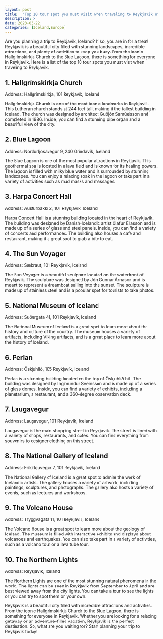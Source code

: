 ```yaml
---
layout: post
title:  "Top 10 tour spot you must visit when traveling to Reykjavik of Iceland"
description: >
date: 2023-03-22
categories: [Iceland,Europe]
---
```


Are you planning a trip to Reykjavik, Iceland? If so, you are in for a treat! Reykjavik is a beautiful city filled with stunning landscapes, incredible attractions, and plenty of activities to keep you busy. From the iconic Hallgrímskirkja Church to the Blue Lagoon, there is something for everyone in Reykjavik. Here is a list of the top 10 tour spots you must visit when traveling to Reykjavik. 

## 1. Hallgrímskirkja Church 
Address: Hallgrímskirkja, 101 Reykjavík, Iceland

Hallgrímskirkja Church is one of the most iconic landmarks in Reykjavik. This Lutheran church stands at 244 feet tall, making it the tallest building in Iceland. The church was designed by architect Guðjón Samúelsson and completed in 1986. Inside, you can find a stunning pipe organ and a beautiful view of the city. 

## 2. Blue Lagoon 
Address: Nordurljosavegur 9, 240 Grindavík, Iceland

The Blue Lagoon is one of the most popular attractions in Reykjavik. This geothermal spa is located in a lava field and is known for its healing powers. The lagoon is filled with milky blue water and is surrounded by stunning landscapes. You can enjoy a relaxing soak in the lagoon or take part in a variety of activities such as mud masks and massages. 

## 3. Harpa Concert Hall 
Address: Austurbakki 2, 101 Reykjavík, Iceland

Harpa Concert Hall is a stunning building located in the heart of Reykjavik. The building was designed by Danish-Icelandic artist Olafur Eliasson and is made up of a series of glass and steel panels. Inside, you can find a variety of concerts and performances. The building also houses a cafe and restaurant, making it a great spot to grab a bite to eat. 

## 4. The Sun Voyager 
Address: Sæbraut, 101 Reykjavík, Iceland

The Sun Voyager is a beautiful sculpture located on the waterfront of Reykjavik. The sculpture was designed by Jón Gunnar Árnason and is meant to represent a dreamboat sailing into the sunset. The sculpture is made up of stainless steel and is a popular spot for tourists to take photos. 

## 5. National Museum of Iceland 
Address: Suðurgata 41, 101 Reykjavík, Iceland

The National Museum of Iceland is a great spot to learn more about the history and culture of the country. The museum houses a variety of artifacts, including Viking artifacts, and is a great place to learn more about the history of Iceland. 

## 6. Perlan 
Address: Öskjuhlíð, 105 Reykjavík, Iceland

Perlan is a stunning building located on the top of Öskjuhlíð hill. The building was designed by Ingimundur Sveinsson and is made up of a series of glass domes. Inside, you can find a variety of exhibits, including a planetarium, a restaurant, and a 360-degree observation deck. 

## 7. Laugavegur 
Address: Laugavegur, 101 Reykjavík, Iceland

Laugavegur is the main shopping street in Reykjavik. The street is lined with a variety of shops, restaurants, and cafes. You can find everything from souvenirs to designer clothing on this street. 

## 8. The National Gallery of Iceland 
Address: Fríkirkjuvegur 7, 101 Reykjavík, Iceland

The National Gallery of Iceland is a great spot to admire the work of Icelandic artists. The gallery houses a variety of artwork, including paintings, sculptures, and photographs. The gallery also hosts a variety of events, such as lectures and workshops. 

## 9. The Volcano House 
Address: Tryggvagata 11, 101 Reykjavík, Iceland

The Volcano House is a great spot to learn more about the geology of Iceland. The museum is filled with interactive exhibits and displays about volcanoes and earthquakes. You can also take part in a variety of activities, such as a volcano tour or a lava tube tour. 

## 10. The Northern Lights 
Address: Reykjavík, Iceland

The Northern Lights are one of the most stunning natural phenomena in the world. The lights can be seen in Reykjavik from September to April and are best viewed away from the city lights. You can take a tour to see the lights or you can try to spot them on your own. 

Reykjavik is a beautiful city filled with incredible attractions and activities. From the iconic Hallgrímskirkja Church to the Blue Lagoon, there is something for everyone in Reykjavik. Whether you are looking for a relaxing getaway or an adventure-filled vacation, Reykjavik is the perfect destination. So, what are you waiting for? Start planning your trip to Reykjavik today!